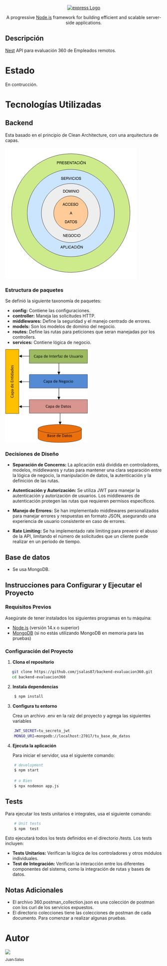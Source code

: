 <p align="center">
  <a href="https://expressjs.com/" target="blank"><img src="https://miro.medium.com/v2/resize:fit:640/format:webp/1*Jr3NFSKTfQWRUyjblBSKeg.png" width="200" alt="express Logo" /></a>
</p>

[circleci-image]: https://img.shields.io/circleci/build/github/nestjs/nest/master?token=abc123def456
[circleci-url]: https://circleci.com/gh/nestjs/nest

  <p align="center">A progressive <a href="http://nodejs.org" target="_blank">Node.js</a> framework for building efficient and scalable server-side applications.</p>
 
  <!--[![Backers on Open Collective](https://opencollective.com/nest/backers/badge.svg)](https://opencollective.com/nest#backer)
  [![Sponsors on Open Collective](https://opencollective.com/nest/sponsors/badge.svg)](https://opencollective.com/nest#sponsor)-->

## Descripción

[Nest](https://github.com/nestjs/nest) API para evaluación 360 de Empleados remotos.

# Estado
En contrucción.

# Tecnologías Utilizadas

## Backend
Esta basado en el principio de Clean Architecture, con una arquitectura de capas.

![alt text](docs/circular.png)

### Estructura de paquetes

Se definió la siguiente taxonomía de paquetes:

* **config:** Contiene las configuraciones.
* **controller:** Maneja las solicitudes HTTP.
* **middlewares:** Define la seguridad y el manejo centrado de errores.
* **models:** Son los modelos de dominio del negocio.
* **routes:** Define las rutas para peticiones que seran manejadas por los controllers.
* **services:** Contiene lógica de negocio.


![alt text](docs/capas.png)

### Decisiones de Diseño
* **Separación de Concerns:** La aplicación está dividida en controladores, modelos, middlewares y rutas para mantener una clara separación entre la lógica de negocio, la manipulación de datos, la autenticación y la definición de las rutas.

* **Autenticación y Autorización:** Se utiliza JWT para manejar la autenticación y autorización de usuarios. Los middlewares de autenticación protegen las rutas que requieren permisos específicos.

* **Manejo de Errores:** Se han implementado middlewares personalizados para manejar errores y respuestas en formato JSON, asegurando una experiencia de usuario consistente en caso de errores.

* **Rate Limiting:** Se ha implementado rate limiting para prevenir el abuso de la API, limitando el número de solicitudes que un cliente puede realizar en un período de tiempo.

## Base de datos
- Se usa MongoDB.

## Instrucciones para Configurar y Ejecutar el Proyecto
### Requisitos Previos

Asegúrate de tener instalados los siguientes programas en tu máquina:

- [Node.js](https://nodejs.org/) (versión 14.x o superior)
- [MongoDB](https://www.mongodb.com/) (si no estás utilizando MongoDB en memoria para las pruebas)

### Configuración del Proyecto

1. **Clona el repositorio**
```bash
   git clone https://github.com/jsalas87/backend-evaluacion360.git
   cd backend-evaluacion360
```

2. **Instala dependencias**
```bash
    $ npm install
```

3. **Configura tu entorno**

    Crea un archivo .env en la raíz del proyecto y agrega las siguientes variables
```bash
    JWT_SECRET=tu_secreto_jwt
    MONGO_URI=mongodb://localhost:27017/tu_base_de_datos
```

4. **Ejecuta la aplicación**

    Para iniciar el servidor, usa el siguiente comando:
```bash
    # development
    $ npm start

    # o Bien
    $ npx nodemon app.js

```

## Tests

Para ejecutar los tests unitarios e integrales, usa el siguiente comando:

```bash
    # Unit tests
    $ npm  test
```
Esto ejecutará todos los tests definidos en el directorio /tests. Los tests incluyen:

* **Tests Unitarios:** Verifican la lógica de los controladores y otros módulos individuales.
* **Test de Integración:** Verifican la interacción entre los diferentes componentes del sistema, como la integración de rutas y bases de datos.


## Notas Adicionales

- El archivo 360.postman_collection.json es una colección de postman con los curl de los servicios expuestos.
- El directorio colecciones tiene las colecciones de postman de cada documento. Para comenzar a realizar algunas pruebas.

# Autor
[<img src="https://avatars.githubusercontent.com/u/37299779?s=400&u=e40bfe01a10c844ef8348b57774ffdb872a7d15a&v=4" width=115><br><sub>Juan Salas</sub>](https://github.com/jsalas87)



